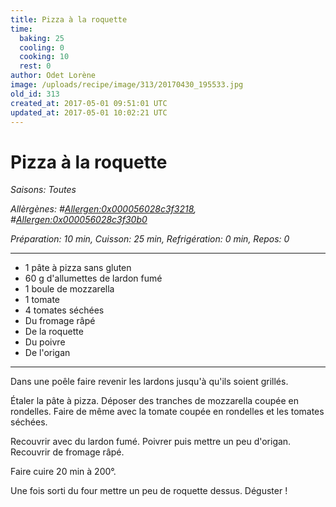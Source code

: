 ```yaml
---
title: Pizza à la roquette
time:
  baking: 25
  cooling: 0
  cooking: 10
  rest: 0
author: Odet Lorène
image: /uploads/recipe/image/313/20170430_195533.jpg
old_id: 313
created_at: 2017-05-01 09:51:01 UTC
updated_at: 2017-05-01 10:02:21 UTC
---
```


# Pizza à la roquette



*Saisons: Toutes*

*Allèrgènes: #<Allergen:0x000056028c3f3218>, #<Allergen:0x000056028c3f30b0>*

*Préparation: 10 min, Cuisson: 25 min, Refrigération: 0 min, Repos: 0*

---

- 1 pâte à pizza sans gluten
- 60 g d'allumettes de lardon fumé
- 1 boule de mozzarella
- 1 tomate
- 4 tomates séchées
- Du fromage râpé
- De la roquette
- Du poivre
- De l'origan

---

Dans une poêle faire revenir les lardons jusqu'à qu'ils soient grillés.

Étaler la pâte à pizza. Déposer des tranches de mozzarella coupée en rondelles. Faire de même avec la tomate coupée en rondelles et les tomates séchées.

Recouvrir avec du lardon fumé. Poivrer puis mettre un peu d'origan. Recouvrir de fromage râpé.

Faire cuire 20 min à 200°.

Une fois sorti du four mettre un peu de roquette dessus. Déguster !
